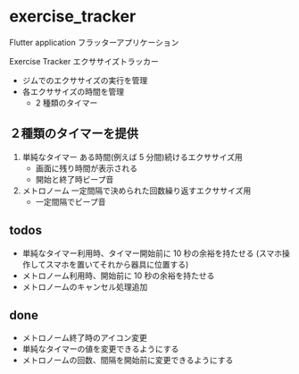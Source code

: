 # exercise_tracker

Flutter application フラッターアプリケーション

Exercise Tracker エクササイズトラッカー

- ジムでのエクササイズの実行を管理
- 各エクササイズの時間を管理
  - 2 種類のタイマー

## ２種類のタイマーを提供

1. 単純なタイマー
   ある時間(例えば 5 分間)続けるエクササイズ用
   - 画面に残り時間が表示される
   - 開始と終了時ビープ音
2. メトロノーム
   一定間隔で決められた回数繰り返すエクササイズ用
   - 一定間隔でビープ音

## todos
- 単純なタイマー利用時、タイマー開始前に 10 秒の余裕を持たせる
  (スマホ操作してスマホを置いてそれから器具に位置する)
- メトロノーム利用時、開始前に 10 秒の余裕を持たせる
- メトロノームのキャンセル処理追加

## done
- メトロノーム終了時のアイコン変更
- 単純なタイマーの値を変更できるようにする
- メトロノームの回数、間隔を開始前に変更できるようにする
